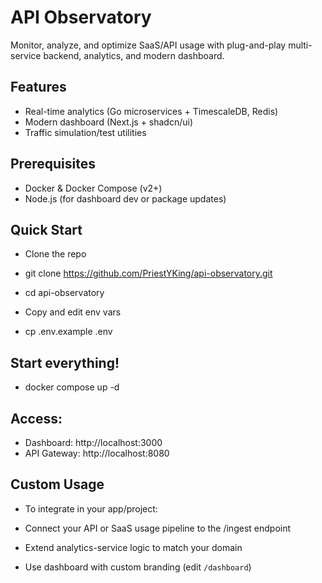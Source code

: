 # API Observatory

Monitor, analyze, and optimize SaaS/API usage with plug-and-play multi-service backend, analytics, and modern dashboard.

## Features

- Real-time analytics (Go microservices + TimescaleDB, Redis)
- Modern dashboard (Next.js + shadcn/ui)
- Traffic simulation/test utilities

## Prerequisites

- Docker & Docker Compose (v2+)
- Node.js (for dashboard dev or package updates)

## Quick Start
- Clone the repo
- git clone https://github.com/PriestYKing/api-observatory.git
- cd api-observatory

- Copy and edit env vars
- cp .env.example .env

## Start everything!
- docker compose up -d

## Access:
- Dashboard: http://localhost:3000
- API Gateway: http://localhost:8080


## Custom Usage

- To integrate in your app/project:

- Connect your API or SaaS usage pipeline to the /ingest endpoint
- Extend analytics-service logic to match your domain
- Use dashboard with custom branding (edit `/dashboard`)
